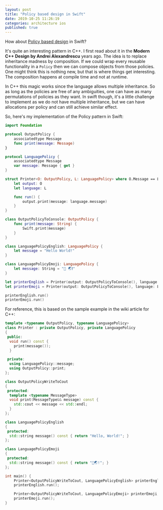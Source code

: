 ```yaml
---
layout: post
title: "Policy based design in Swift"
date: 2019-10-25 11:26:19
categories: architecture ios
published: true
---
```


How about [Policy based design](https://en.wikipedia.org/wiki/Modern_C%2B%2B_Design#Policy-based_design) in Swift? 

It's quite an interesting pattern in C++. I first read about it in the **Modern C++ Design by Andrei Alexandrescu** years ago. The idea is to replace inheritance madness by composition. If we could wrap every reusable functionality in a `Policy` then we can compose objects from those policies. One might think this is nothing new, but that is where things get interesting. The composition happens at compile time and not at runtime. 

In C++ this magic works since the language allows multiple inheritance. So as long as the policies are free of any ambiguities, one can have as many permutations of policies as they want. In swift though, it's a little challenge to implement as we do not have multiple inheritance, but we can have allocations per policy and can still achieve similar effect.

So, here's my implementation of the Policy pattern in Swift:

```swift
import Foundation

protocol OutputPolicy {
    associatedtype Message
    func print(message: Message)
}

protocol LanguagePolicy {
    associatedtype Message
    var message: Message { get }
}

struct Printer<O: OutputPolicy, L: LanguagePolicy> where O.Message == L.Message {
    let output: O
    let language: L

    func run() {
        output.print(message: language.message)
    }
}

class OutputPolicyToConsole: OutputPolicy {
    func print(message: String) {
        Swift.print(message)
    }
}

class LanguagePolicyEnglish: LanguagePolicy {
    let message = "Hello World!"
}

class LanguagePolicyEmoji: LanguagePolicy {
    let message: String = "👋 🌏❗️"
}

let printerEnglish = Printer(output: OutputPolicyToConsole(), language: LanguagePolicyEnglish())
let printerEmoji = Printer(output: OutputPolicyToConsole(), language: LanguagePolicyEmoji())

printerEnglish.run()
printerEmoji.run()
```

For reference, this is based on the sample example in the wiki article for C++:

```cpp
template <typename OutputPolicy, typename LanguagePolicy>
class Printer : private OutputPolicy, private LanguagePolicy
{
 public:
  void run() const {
    print(message());
  }

 private:
  using LanguagePolicy::message;
  using OutputPolicy::print;
};

class OutputPolicyWriteToCout
{
 protected:
  template <typename MessageType>
  void print(MessageType&& message) const {
    std::cout << message << std::endl;
  }
};

class LanguagePolicyEnglish
{
 protected:
  std::string message() const { return "Hello, World!"; }
};

class LanguagePolicyEmoji
{
 protected:
  std::string message() const { return "👋🌏!"; }
};

int main() {
    Printer<OutputPolicyWriteToCout, LanguagePolicyEnglish> printerEnglish;
    printerEnglish.run();

    Printer<OutputPolicyWriteToCout, LanguagePolicyEmoji> printerEmoji;
    printerEmoji.run();
}
```
